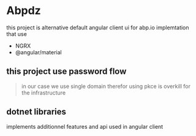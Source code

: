 # Abpdz 

this project is alternative default angular client ui for  abp.io implemtation that use 

- NGRX
- @angular/material
 

## this project use password flow 

> in our case we use single domain therefor using pkce is overkill for the infrastructure 

## dotnet libraries 

implements additionnel features and api used in angular client 